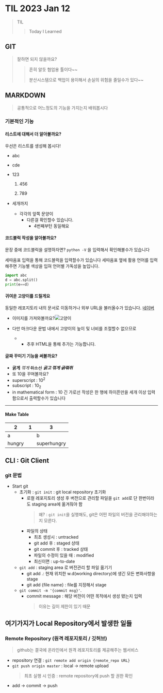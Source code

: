 # TIL 2023 Jan 12

> TIL
> 
> > Today I Learned

## GIT

> 잘하면 되지 않을까요?
> 
> > 흔히 알듯 협업용 툴이다~~
> > 
> > 분산시스템으로 백업이 용이해서 손실의 위험을 줄일수가 있다~~

##

## MARKDOWN

> 공통적으로 어느정도의 기능을 가지는지 배워봅시다

### 기본적인 기능

#### 리스트에 대해서 더 알아볼까요?

우선은 리스트를 생성해 봅시다!

- abc
  
- cde
  
- 123
  
  1. 456
    
  2. 789
    

- 세개까지
  - 각각의 앞쪽 문양이
    - 다른걸 확인할수 있습니다.
      - 4번째부턴 동일해요

#### 코드블럭 작성을 알아볼까요?

문장 중에 코드블럭을 설명하자면? `python -V` 을 입력해서 확인해볼수가 있습니다

세따옴표 입력을 통해 코드블럭을 입력할수가 있습니다
세따옴표 옆에 활용 언어를 입력해주면 기능별 색상을 입혀 언어별 가독성을 높입니다.

```python
import abc
d = abc.split()
print(e==d)
```

#### 귀여운 고양이를 드릴게요

동일한 레포지토리 내의 문서로 이동하거나 외부 URL을 불러올수가 있습니다. [네이버](https://www.naver.com)

- 이미지를 가져와볼까요?![고양이](https://github.com/Felix0942364/TIL/blob/main/image_assets/Cat_August_2010-4.jpg)

- 다만 마크다운 문법 내에서 고양이의 높이 및 너비를 조절할수 없으므로
  
  - - 추후 HTML을 통해 추가는 가능합니다.

#### 글짜 꾸미기 기능을 써볼까요?

- **굵게** *꺾게* ~~취소선~~ ***굵고 꺾게*** ~~***굵꺾취***~~
- 또 10을 꾸며볼까요?
- superscript : 10<sup>2</sup>
- subscript : 10<sub>2</sub>
- in mathematical form : $10$
긴 가로선 작성은 한 행에 하이픈만을 세개 이상 입력함으로서 출력할수가 있습니다
---

#### Make Table

| 2   | 1   | 3   |
| --- | --- | --- |
| a   |     | b   |
| hungry |     | superhungry |

## CLI : Git Client

### git 문법
- Start git
  - 초기화 : `git init` : git local repository 초기화 
    - 로컬 레포지토리 생성 후 버전으로 관리할 파일을 `git add`로 단 한번이라도 staging area에 옮겨줘야 함 
      > 왜? : `git init`을 실행해도, git은 어떤 파일의 버전을 관리해야하는지 모른다. 
    - 파일의 상태 
      - 최초 생성시 : untracked
      - git add 후 : staged 상태
      - git commit 후 : tracked 상태
      - 파일의 수정이 있을 때 : modified
      - 최신이면 : up-to-date
  - `git add` : staging area 로 버전관리 할 파일 옮기기
    - git add .: 현재 위치한 w.d(working directory)에 생긴 모든 변화사항을 stage
    - git add {file name} : file를 지정해서 stage
  - `git commit -m '{commit msg}'`.
    - commit message : 해당 버전이 어떤 목적에서 생성 됐는지 입력 
      > 이유는 길이 제한이 있기 때문

**여기가지가 Local Repository에서 발생한 일들**
---
### Remote Repository (원격 레포지토리 / 깃허브)
> github는 결국에 온라인에서 원격 레포지토리를 제공해주는 웹서비스
- repository 연결 : `git remote add origin {remote_repo URL}`
- `git push origin master` : local -> remote upload
  > 최초 실행 시 인증 : remote repository에 push 할 권한 확인
- add -> commit -> push
